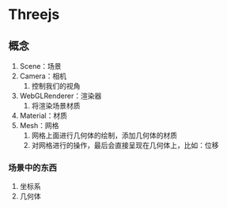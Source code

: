 # Threejs

## 概念

1. Scene：场景
2. Camera：相机
   1. 控制我们的视角
3. WebGLRenderer：渲染器
   1. 将渲染场景材质
4. Material：材质
5. Mesh：网格
   1. 网格上面进行几何体的绘制，添加几何体的材质
   2. 对网格进行的操作，最后会直接呈现在几何体上，比如：位移



### 场景中的东西

1. 坐标系
2. 几何体
